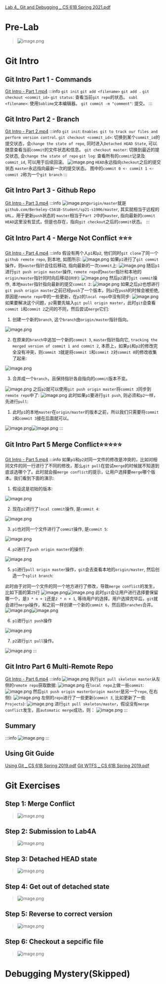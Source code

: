 [Lab 4_ Git and Debugging _ CS 61B Spring 2021.pdf](https://www.yuque.com/attachments/yuque/0/2023/pdf/12393765/1674303741245-3ca04f2d-27ec-4f3c-89d0-7b3a96ebc55f.pdf)
# Pre-Lab
> ![image.png](⭐L2104__Git_and_Debugging.assets/20230302_0946474307.png)


# Git Intro
## Git Intro Part 1 - Commands
[Git Intro - Part 1.mp4](https://www.yuque.com/attachments/yuque/0/2023/mp4/12393765/1674472682389-43f4eb38-306e-495c-b4fe-bd30f252bbb3.mp4)
:::info
`git init`
`git add <filename>`
`git add .`
`git checkout <commit_id>`
`git status`: 查看当前`git repo`的状态。
`subl <filename>`: 使用`Sublime`文本编辑器。
`git commit -m "comment"`: 提交。
:::


## Git Intro Part 2 - Branch
[Git Intro - Part 2.mp4](https://www.yuque.com/attachments/yuque/0/2023/mp4/12393765/1674474638671-ace14e11-36c7-4274-b48c-00ee2caa1aae.mp4)
:::info
`git init`: `Enables git to track our files and perform version control`.
`git checkout <commit_id>`: 切换到某个`commit_id`的提交状态，会`change the state of repo`, 同时进入`Detached HEAD State`, 可以随意查看当前`commit`的文件状态和信息。
`git checkout master`: 切换到最近的提交状态, 会`change the state of repo`
`git log`: 查看所有的`commit`记录及`commit_id`, 可以用于后续回滚。
![image.png](⭐L2104__Git_and_Debugging.assets/20230302_0946477926.png)
`HEAD`永远指向`checkout`之后的提交状态
`master`永远指向最新一次的提交状态。
图中的`commit 0 <- commit 1 <- commit 2`称为一个`git branch`
:::


## Git Intro Part 3 - Github Repo
[Git Intro - Part 3.mp4](https://www.yuque.com/attachments/yuque/0/2023/mp4/12393765/1674476080415-8db3bee7-3c94-4a5e-a3d7-5e59451450be.mp4)
:::info
![image.png](⭐L2104__Git_and_Debugging.assets/20230302_0946473462.png)`origin/master`就是`github.com/Berkeley-CS61B-Student/sp21-s1906/master`, 其实就相当于远程的`URL`，用于更新`push`状态的
`master`相当于`Part 2`中的`master`, 指向最新的`commit`
`HEAD`这里没有显式，但是也存在，指向`git checkout`之后的`commit`状态。
:::


## Git Intro Part 4 - Merge Not Conflict ⭐⭐⭐
[Git Intro - Part 4.mp4](https://www.yuque.com/attachments/yuque/0/2023/mp4/12393765/1674477064289-497885ba-6597-48aa-8cb9-cf01047b462e.mp4)
:::info
假设有两个人`p1`和`p2`, 他们同时`git clone`了同一个`github remote repo`, 到本地, 如图所示:
![image.png](⭐L2104__Git_and_Debugging.assets/20230302_0946473870.png)
如果`p1`进行了`git commit`操作，则`master`指针会往后移动, 指向最新的一次`commit`上:
![image.png](⭐L2104__Git_and_Debugging.assets/20230302_0946486603.png)
随后`p1`进行`git push origin master`操作, `remote repo`的`master`指针和本地的`origin/master`指针同时向后移动(`同步`):
![image.png](⭐L2104__Git_and_Debugging.assets/20230302_0946485093.png)
然后`p2`进行`git commit`操作, 本地`master`指针指向最新的提交`commit 2`:
![image.png](⭐L2104__Git_and_Debugging.assets/20230302_0946488496.png)
如果之后`p2`也想进行`git push origin master`之前已经`push`了一个版本，则`p2`在`push`的时候会被拒绝, 原因是`remote repo`中的一些更新，在`p2`的`local repo`中没有同步:
![image.png](⭐L2104__Git_and_Debugging.assets/20230302_0946488258.png)
如果要解决这个问题，`p2`需要先输入`git pull origin master`，此时`git`会查看`commit 1`和`commit 2`之间的不同，然后尝试`merge`它们:

1. 创建一个新的`branch`, 这个`branch`由`origin/master`指针指向。

![image.png](⭐L2104__Git_and_Debugging.assets/20230302_0946481760.png)

2. 在原来的`branch`中追加一个新的`commit 3`, `master`指针指向它, `tracking the merged version of commit 1 and commit 2`, 本质上，如果`p1`和`p2`的修改完全没有冲突，则`commit 3`就是将`commit 1`和`commit 2`对`commit 0`的修改收集了起来:

![image.png](⭐L2104__Git_and_Debugging.assets/20230302_0946484427.png)

3. 合并成一个`branch`，且保持指针各自指向的`commit`版本不变。

![image.png](⭐L2104__Git_and_Debugging.assets/20230302_0946491037.png)
之后`p2`就可以使用`git push origin master`将`commit 3`同步到`remote repo`中了:
![image.png](⭐L2104__Git_and_Debugging.assets/20230302_0946494663.png)
此时如果`p1`要进行`git push`, 则必须和`p2`一样，先进行`pull`:

1. 此时`p1`的本地`master`在`origin/master`的版本之前，所以我们只需要将`commit 2`和`commit 3`接在后面就可以。

![image.png](⭐L2104__Git_and_Debugging.assets/20230302_0946491100.png)![image.png](⭐L2104__Git_and_Debugging.assets/20230302_0946496252.png)
:::



## Git Intro Part 5 Merge Conflict⭐⭐⭐⭐⭐
[Git Intro - Part 5.mp4](https://www.yuque.com/attachments/yuque/0/2023/mp4/12393765/1674483032653-551a1c74-e220-415b-9968-880b8c54e0d2.mp4)
:::info
如果`p1`和`p2`对同一文件的修改是冲突的，比如对相同文件的同一行进行了不同的修改，那么`git pull`在尝试`merge`的时候就不知道到底该选哪个了。此时就会报`merge conflict`的提示，让用户选择要`merge`哪个版本。我们看到下面的演示:

1. 假设这是初始的版本:

![image.png](⭐L2104__Git_and_Debugging.assets/20230302_0946496612.png)

2. 现在`p2`进行了`local commit`操作, 是`commit 4`:

![image.png](⭐L2104__Git_and_Debugging.assets/20230302_0946492132.png)

3. `p1`也对同一个文件进行了`commit`操作, 是`commit 5`:

![image.png](⭐L2104__Git_and_Debugging.assets/20230302_0946503305.png)

4. `p2`进行了`push origin master`的操作:

![image.png](⭐L2104__Git_and_Debugging.assets/20230302_0946509708.png)

5. `p1`进行`pull origin master`操作，`git`会去查看本地的`origin/master`, 然后创造一个`split branch`:

此时由于对同一个文件的同一个地方进行了修改，导致`merge conflict`的发生，比如下面的第`25`行
![image.png](⭐L2104__Git_and_Debugging.assets/20230302_0946501649.png)![image.png](⭐L2104__Git_and_Debugging.assets/20230302_0946508495.png)
此时`git`会让用户进行选择要保留哪一个，是`3 * n + 1`还是`2 * n + 1`, 等待用户的选择。用户选择完毕后，`git`就会进行`merge`操作，和之前一样创建一个新的`commit 6`，然后把`branches`合并。
![image.png](⭐L2104__Git_and_Debugging.assets/20230302_0946505693.png)![image.png](⭐L2104__Git_and_Debugging.assets/20230302_0946505436.png)

6. `p1`进行`git push`操作

![image.png](⭐L2104__Git_and_Debugging.assets/20230302_0946515146.png)

7. `p2`进行`git pull`操作。

![image.png](⭐L2104__Git_and_Debugging.assets/20230302_0946511842.png)
:::


## Git Intro Part 6 Multi-Remote Repo
[Git Intro - Part 6.mp4](https://www.yuque.com/attachments/yuque/0/2023/mp4/12393765/1674484253560-2b7a3843-3b07-4a8c-b71f-2d30404c0308.mp4)
:::info
![image.png](⭐L2104__Git_and_Debugging.assets/20230302_0946515164.png)
执行`git pull skeleton master`从左侧的`remote repo`获取数据:
![image.png](⭐L2104__Git_and_Debugging.assets/20230302_0946519815.png)
在`local repo`上做一些`commit`:
![image.png](⭐L2104__Git_and_Debugging.assets/20230302_0946515254.png)
然后`git push origin master`(`origin master`是另一个`repo`, 在右侧):
![image.png](⭐L2104__Git_and_Debugging.assets/20230302_0946512491.png)
左侧的`repo`进行了一些更新(`commit 3`, 比如更新了一些`Projects`):
![image.png](⭐L2104__Git_and_Debugging.assets/20230302_0946514782.png)
进行`git pull skeleton/master`，假设没有`merge conflict`发生，且`automatic merge`成功，则：
![image.png](⭐L2104__Git_and_Debugging.assets/20230302_0946528807.png)
:::


## Summary
:::info
![image.png](⭐L2104__Git_and_Debugging.assets/20230302_0946521831.png)
:::


## Using Git Guide
[Using Git _ CS 61B Spring 2019.pdf](https://www.yuque.com/attachments/yuque/0/2023/pdf/12393765/1674485661184-b35f9725-974b-4b2e-b2ce-8a5c0823ad91.pdf)
[Git WTFS _ CS 61B Spring 2019.pdf](https://www.yuque.com/attachments/yuque/0/2023/pdf/12393765/1674485693703-fb150046-5dbb-48f2-ac5f-8daba9af510f.pdf)



# Git Exercises
## Step 1: Merge Conflict
> ![image.png](⭐L2104__Git_and_Debugging.assets/20230302_0946522112.png)


## Step 2: Submission to Lab4A
> ![image.png](⭐L2104__Git_and_Debugging.assets/20230302_0946522678.png)


## Step 3: Detached HEAD state
> ![image.png](⭐L2104__Git_and_Debugging.assets/20230302_0946522401.png)



## Step 4: Get out of detached state
> ![image.png](⭐L2104__Git_and_Debugging.assets/20230302_0946522741.png)



## Step 5: Reverse to correct version
> ![image.png](⭐L2104__Git_and_Debugging.assets/20230302_0946527546.png)


## Step 6: Checkout a sepcific file
> ![image.png](⭐L2104__Git_and_Debugging.assets/20230302_0946529372.png)



# Debugging Mystery(Skipped)

